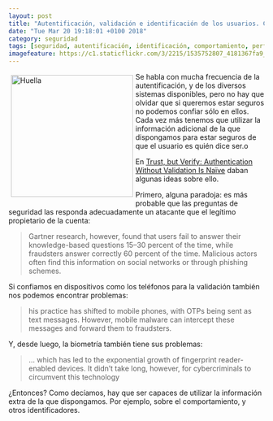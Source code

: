 ```yaml
---
layout: post
title: "Autentificación, validación e identificación de los usuarios. Cada vez un poco más allá."
date: "Tue Mar 20 19:18:01 +0100 2018"
category: seguridad
tags: [seguridad, autentificación, identificación, comportamiento, perfilado]
imagefeature: https://c1.staticflickr.com/3/2215/1535752807_4181367fa9_m.jpg
---
```



<a href="https://www.flickr.com/photos/fernand0/1535752807" title="Huella"><img src="https://c1.staticflickr.com/3/2215/1535752807_4181367fa9_m.jpg" width="240"  alt="Huella" style="float:left; margin:5px"></a>
Se habla con mucha frecuencia de la autentificación, y de los diversos sistemas disponibles, pero no hay que olvidar que si queremos estar seguros no podemos confiar sólo en ellos. Cada vez más tenemos que utilizar la información adicional de la que dispongamos para estar seguros de que el usuario es quién dice ser.o

En [Trust, but Verify: Authentication Without Validation Is Naïve](https://securityintelligence.com/trust-but-verify-authentication-without-validation-is-naive/) daban algunas ideas sobre ello.

Primero, alguna paradoja: es más probable que las preguntas de seguridad las responda adecuadamente un atacante que el legítimo propietario de la cuenta: 

>  Gartner research, however, found that users fail to answer their knowledge-based questions 15–30 percent of the time, while fraudsters answer correctly 60 percent of the time. Malicious actors often find this information on social networks or through phishing schemes.

Si confiamos en dispositivos como los teléfonos para la validación también nos podemos encontrar problemas:

> his practice has shifted to mobile phones, with OTPs being sent as text messages. However, mobile malware can intercept these messages and forward them to fraudsters.

Y, desde luego, la biometría también tiene sus problemas:

> ...  which has led to the exponential growth of fingerprint reader-enabled devices. It didn’t take long, however, for cybercriminals to circumvent this technology

¿Entonces?
Como decíamos, hay que ser capaces de utilizar la información extra de la que dispongamos. Por ejemplo, sobre el comportamiento, y otros identificadores. 


